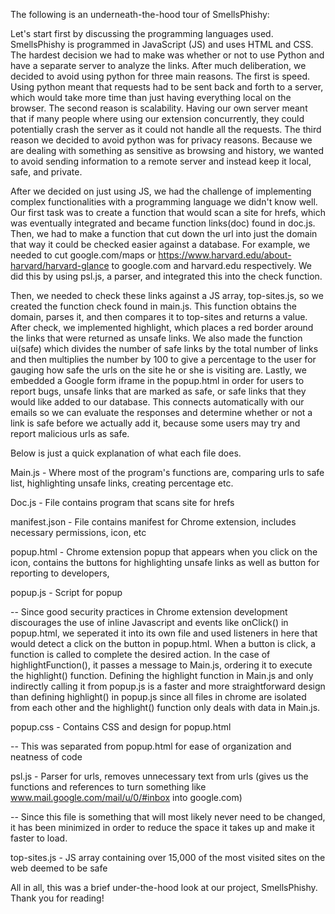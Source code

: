 The following is an underneath-the-hood tour of SmellsPhishy:

Let's start first by discussing the programming languages used. SmellsPhishy is programmed in JavaScript (JS) and uses HTML and CSS. The hardest decision we had to make was whether or not to use Python and have a separate server to analyze the links. After much deliberation,
we decided to avoid using python for three main reasons. The first is speed. Using python meant that requests had to be sent back and forth to a server, which would take more time than just having everything local on the browser. The second reason is scalability. Having our own server meant that if many people
where using our extension concurrently, they could potentially crash the server as it could not handle all the requests. The third reason we decided to avoid python was for privacy reasons. Because we are dealing with something as sensitive as browsing and history, we wanted to avoid sending information to a remote server and instead keep it local, safe, and private.

After we decided on just using JS, we had the challenge of implementing complex functionalities with a programming language we didn't know well. Our first task was to create a function that would scan a site for hrefs, which was eventually integrated and became function links(doc) found in doc.js.
Then, we had to make a function that cut down the url into just the domain that way it could be checked easier against a database. For example, we needed to cut google.com/maps or https://www.harvard.edu/about-harvard/harvard-glance to google.com and harvard.edu respectively. We did this by using psl.js, a parser, and integrated this into the check function. 

Then, we needed to check these links against a JS array, top-sites.js, so we created the function check found in main.js. This function obtains the domain, parses it, and then compares it to top-sites and returns a value. After check, we implemented highlight, which places a red border around the links that were returned as unsafe links. We also made the function ui(safe) which divides the number 
of safe links by the total number of links and then multiplies the number by 100 to give a percentage to the user for gauging how safe the urls on the site he or she is visiting are. Lastly, we embedded a Google form iframe in the popup.html in order for users to report bugs, unsafe links that are marked as safe, or safe links that they would like added to our database. This connects automatically with our emails so we can evaluate the responses and determine whether or not a link is safe before we actually add it, because some users may try and report malicious urls as safe. 

Below is just a quick explanation of what each file does.

Main.js - Where most of the program's functions are, comparing urls to safe list, highlighting unsafe links, creating percentage etc.

Doc.js - File contains program that scans site for hrefs

manifest.json - File contains manifest for Chrome extension, includes necessary permissions, icon, etc

popup.html - Chrome extension popup that appears when you click on the icon, contains the buttons for highlighting unsafe links as well as button for reporting to developers,

popup.js - Script for popup

-- Since good security practices in Chrome extension development discourages the use of inline Javascript and events like onClick() in popup.html, we seperated it into its own
file and used listeners in here that would detect a click on the button in popup.html. When a button is click, a function is called to complete the desired action. In the case of highlightFunction(), it
passes a message to Main.js, ordering it to execute the highlight() function. Defining the highlight function in Main.js and only indirectly calling it from popup.js is a faster and more
straightforward design than defining highlight() in popup.js since all files in chrome are isolated from each other and the highlight() function only deals with data in Main.js.

popup.css - Contains CSS and design for popup.html

-- This was separated from popup.html for ease of organization and neatness of code

psl.js - Parser for urls, removes unnecessary text from urls (gives us the functions and references to turn something like www.mail.google.com/mail/u/0/#inbox into google.com)

-- Since this file is something that will most likely never need to be changed, it has been minimized in order to reduce the space it takes up and make it faster to load.

top-sites.js - JS array containing over 15,000 of the most visited sites on the web deemed to be safe


All in all, this was a brief under-the-hood look at our project, SmellsPhishy. Thank you for reading!